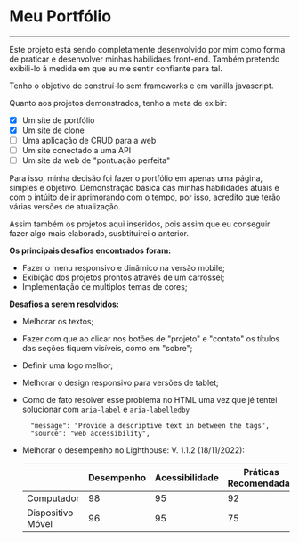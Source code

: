 # Meu Portfólio

---

Este projeto está sendo completamente desenvolvido por mim como forma de praticar e desenvolver minhas habilidaes front-end.
Também pretendo exibili-lo á medida em que eu me sentir confiante para tal.

Tenho o objetivo de construí-lo sem frameworks e em vanilla javascript.

Quanto aos projetos demonstrados, tenho a meta de exibir:

 - [X] Um site de portfólio
 - [X] Um site de clone
 - [ ] Uma aplicação de CRUD para a web
 - [ ] Um site conectado a uma API
 - [ ] Um site da web de "pontuação perfeita"

Para isso, minha decisão foi fazer o portfólio em apenas uma página, simples e objetivo. Demonstração básica das minhas habilidades atuais e com o intúito de ir aprimorando com o tempo, por isso, acredito que terão várias versões de atualização.

Assim também os projetos aqui inseridos, pois assim que eu conseguir fazer algo mais elaborado, susbtituirei o anterior.

**Os principais desafios encontrados foram:**

- Fazer o menu responsivo e dinâmico na versão mobile;
- Exibição dos projetos prontos através de um carrossel;
- Implementação de multiplos temas de cores;

**Desafios a serem resolvidos:**

- Melhorar os textos; 

- Fazer com que ao clicar nos botões de "projeto" e "contato" os títulos das seções fiquem visíveis, como em "sobre";

- Definir uma logo melhor;

- Melhorar o design responsivo para versões de tablet;

- Como de fato resolver esse problema no HTML uma vez que jé tentei solucionar com `aria-label` e `aria-labelledby` 
    

	    "message": "Provide a descriptive text in between the tags",
	    "source": "web accessibility",
	
       

- Melhorar o desempenho no Lighthouse:
    V. 1.1.2  (18/11/2022):

    |  | Desempenho | Acessibilidade  | Práticas Recomendadas  | SEO
    | ----------- | ----------- | ----------- | ----------- | ----------- |
    | Computador | 98 | 95 | 92 | 80 |
    | Dispositivo Móvel | 96 | 95 | 75 | 83 |



